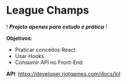 # **League Champs**
! ***Projeto apenas para estudo e prática*** !

**Objetivos**:
- Praticar conceitos React
- Usar Hooks
- Consumir API no Front-End

**API**:
https://developer.riotgames.com/docs/lol
